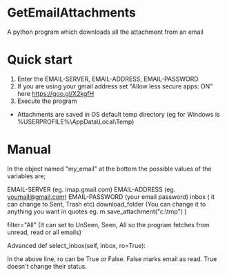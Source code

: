 # GetEmailAttachments
A python program which downloads all the attachment from an email

# Quick start
1. Enter the EMAIL-SERVER, EMAIL-ADDRESS, EMAIL-PASSWORD
2. If you are using your gmail address set "Allow less secure apps: ON" here https://goo.gl/X2kgfH
3. Execute the program
* Attachments are saved in OS default temp directory (eg for Windows is %USERPROFILE%\AppData\Local\Temp)

# Manual
In the object named "my_email" at the bottom the possible values of the variables are;

EMAIL-SERVER (eg. imap.gmail.com)
EMAIL-ADDRESS (eg. youmail@gmail.com)
EMAIL-PASSWORD (your email password)
inbox ( it can change to Sent, Trash etc)
download_folder (You can change it to  anything you want in quotes eg. m.save_attachment("c:\tmp") )

filter="All" (It can set to UnSeen, Seen, All so the program fetches from unread, read or all emails)

Advanced
    def select_inbox(self, inbox, ro=True):
    
In the above line, ro can be True or False. False marks email as read. True doesn't change their status.
